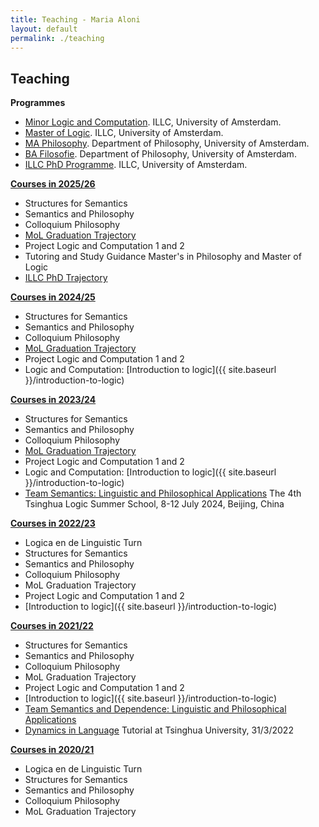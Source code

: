 ```yaml
---
title: Teaching - Maria Aloni
layout: default
permalink: ./teaching
---
```


## Teaching

**Programmes**
* [Minor Logic and Computation](https://www.illc.uva.nl/MinorLoCo/). ILLC, University of Amsterdam.
* [Master of Logic](https://msclogic.illc.uva.nl). ILLC, University of Amsterdam.
* [MA Philosophy](https://gsh.uva.nl/content/masters/philosophy/philosophy.html). Department of Philosophy, University of Amsterdam.
* [BA Filosofie](https://www.uva.nl/programmas/bachelors/filosofie/filosofie.html). Department of Philosophy, University of Amsterdam.
* [ILLC PhD Programme](https://phdprogramme.illc.uva.nl). ILLC, University of Amsterdam.

**[Courses in 2025/26](https://studiegids.uva.nl/xmlpages/page/2025-2026/zoek-docent/docent/9379)** 
* Structures for Semantics
* Semantics and Philosophy
* Colloquium Philosophy
* [MoL Graduation Trajectory](https://www.marialoni.org/GraduationTrajectory)
* Project Logic and Computation 1 and 2 
* Tutoring and Study Guidance Master's in Philosophy and Master of Logic
* [ILLC PhD Trajectory](https://www.marialoni.org/ILLCPhDTrajectory)

**[Courses in 2024/25](https://studiegids.uva.nl/xmlpages/page/2024-2025/zoek-docent/docent/9379)** 
* Structures for Semantics
* Semantics and Philosophy
* Colloquium Philosophy
* [MoL Graduation Trajectory](https://www.marialoni.org/GraduationTrajectory)
* Project Logic and Computation 1 and 2 
* Logic and Computation: [Introduction to logic]({{ site.baseurl }}/introduction-to-logic)

**[Courses in 2023/24](https://studiegids.uva.nl/xmlpages/page/2023-2024/zoek-docent/docent/9379)** 
* Structures for Semantics
* Semantics and Philosophy
* Colloquium Philosophy
* [MoL Graduation Trajectory](https://sites.google.com/view/graduationtrajectory23-24/home)
* Project Logic and Computation 1 and 2 
* Logic and Computation: [Introduction to logic]({{ site.baseurl }}/introduction-to-logic)
* [Team Semantics: Linguistic and Philosophical Applications](http://tsinghualogic.net/JRC/team-semantics-linguistic-and-philosophical-applications/) The 4th Tsinghua Logic Summer School, 8-12 July 2024, Beijing, China

**[Courses in 2022/23](https://studiegids.uva.nl/xmlpages/page/2022-2023/zoek-docent/docent/9379)** 
* Logica en de Linguistic Turn
* Structures for Semantics
* Semantics and Philosophy
* Colloquium Philosophy
* MoL Graduation Trajectory
* Project Logic and Computation 1 and 2 
* [Introduction to logic]({{ site.baseurl }}/introduction-to-logic)

**[Courses in 2021/22](https://studiegids.uva.nl/xmlpages/page/2021-2022/zoek-docent/docent/9379)** 
* Structures for Semantics
* Semantics and Philosophy
* Colloquium Philosophy
* MoL Graduation Trajectory
* Project Logic and Computation 1 and 2 
* [Introduction to logic]({{ site.baseurl }}/introduction-to-logic)
* [Team Semantics and Dependence: Linguistic and Philosophical Applications](https://dependence-project.netlify.app/project/)
* [Dynamics in Language](https://www.marialoni.org/resources/DynTutorial2022.pdf) Tutorial at Tsinghua University, 31/3/2022  

**[Courses in 2020/21](https://studiegids.uva.nl/xmlpages/page/2020-2021/zoek-docent/docent/9379)** 
* Logica en de Linguistic Turn
* Structures for Semantics
* Semantics and Philosophy
* Colloquium Philosophy
* MoL Graduation Trajectory

